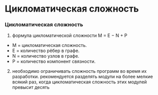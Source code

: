 # Цикломатическая сложность

### Цикломатическая сложность
1. формула цикломатической сложности M = E − N + P
- M = цикломатическая сложность.
- E = количество рёбер в графе.
- N = количество узлов в графе.
- P = количество компонент связности.
2. необходимо ограничивать сложность программ во время их разработки. рекомендуется разделять модули на более мелкие всякий раз, когда цикломатическая сложность этих модулей превысит десять
